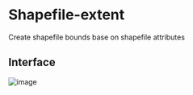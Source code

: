 # Shapefile-extent
Create shapefile bounds base on shapefile attributes


## Interface
![image](https://user-images.githubusercontent.com/71393344/198548661-d93badbe-6a25-4aab-b4c7-860ad27ff712.png)
